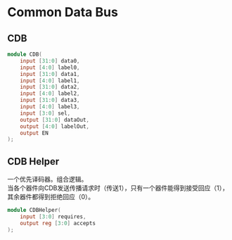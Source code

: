 # Common Data Bus
## CDB
``` verilog
module CDB(
    input [31:0] data0,
    input [4:0] label0,
    input [31:0] data1,
    input [4:0] label1,
    input [31:0] data2,
    input [4:0] label2,
    input [31:0] data3,
    input [4:0] label3,
    input [3:0] sel,
    output [31:0] dataOut,
    output [4:0] labelOut,
    output EN
);
```
## CDB Helper
一个优先译码器。组合逻辑。  
当各个器件向CDB发送传播请求时（传送1），只有一个器件能得到接受回应（1），其余器件都得到拒绝回应（0）。  
``` verilog
module CDBHelper(
    input [3:0] requires,
    output reg [3:0] accepts
);
```